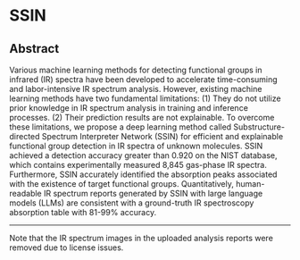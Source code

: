 # SSIN

## Abstract

Various machine learning methods for detecting functional groups in infrared (IR) spectra have been developed to accelerate time-consuming and labor-intensive IR spectrum analysis. However, existing machine learning methods have two fundamental limitations: (1) They do not utilize prior knowledge in IR spectrum analysis in training and inference processes. (2) Their prediction results are not explainable. To overcome these limitations, we propose a deep learning method called Substructure-directed Spectrum Interpreter Network (SSIN) for efficient and explainable functional group detection in IR spectra of unknown molecules. SSIN achieved a detection accuracy greater than 0.920 on the NIST database, which contains experimentally measured 8,845 gas-phase IR spectra. Furthermore, SSIN accurately identified the absorption peaks associated with the existence of target functional groups. Quantitatively, human-readable IR spectrum reports generated by SSIN with large language models (LLMs) are consistent with a ground-truth IR spectroscopy absorption table with 81-99\% accuracy.

---

Note that the IR spectrum images in the uploaded analysis reports were removed due to license issues.
